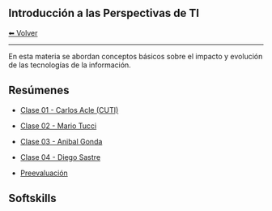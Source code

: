 ## Introducción a las Perspectivas de TI

[⬅ Volver](../README.md) 

---

En esta materia se abordan conceptos básicos sobre el
impacto y evolución de las tecnologías de la información.

## Resúmenes
- [Clase 01 - Carlos Acle (CUTI)](clase01.md)
- [Clase 02 - Mario Tucci](clase02.md)
- [Clase 03 - Anibal Gonda](clase03.md)
- [Clase 04 - Diego Sastre](clase04.md)

- [Preevaluación](preevaluacion.md)


## Softskills